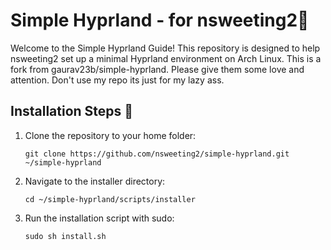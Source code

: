# Simple Hyprland - for nsweeting2🌟 
Welcome to the Simple Hyprland Guide! This repository is designed to help nsweeting2 set up a minimal Hyprland environment on Arch Linux. This is a fork from gaurav23b/simple-hyprland. Please give them some love and attention. Don't use my repo its just for my lazy ass.

## Installation Steps 🚀

1. Clone the repository to your home folder:
    ```
    git clone https://github.com/nsweeting2/simple-hyprland.git ~/simple-hyprland
    ```
2. Navigate to the installer directory:
    ```
    cd ~/simple-hyprland/scripts/installer
    ```
3. Run the installation script with sudo:
    ```
    sudo sh install.sh